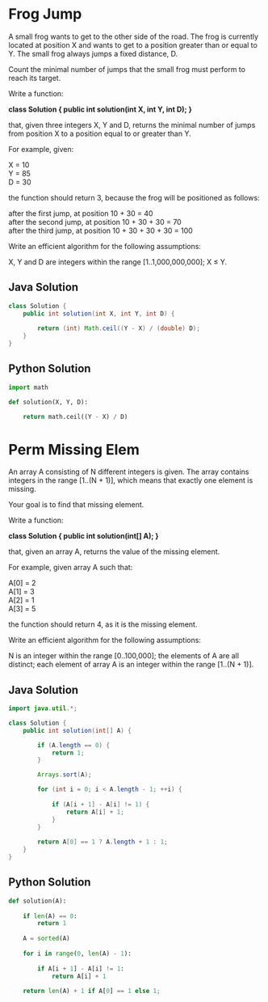 # Frog Jump

A small frog wants to get to the other side of the road. The frog is currently located at position X and wants to get to a position greater than or equal to Y. The small frog always jumps a fixed distance, D.

Count the minimal number of jumps that the small frog must perform to reach its target.

Write a function:

__class Solution { public int solution(int X, int Y, int D); }__

that, given three integers X, Y and D, returns the minimal number of jumps from position X to a position equal to or greater than Y.

For example, given:  

  X = 10  
  Y = 85  
  D = 30  
  
the function should return 3, because the frog will be positioned as follows:

after the first jump, at position 10 + 30 = 40  
after the second jump, at position 10 + 30 + 30 = 70  
after the third jump, at position 10 + 30 + 30 + 30 = 100  

Write an efficient algorithm for the following assumptions:

X, Y and D are integers within the range [1..1,000,000,000];
X ≤ Y.

## Java Solution

```java
class Solution {
    public int solution(int X, int Y, int D) {
        
        return (int) Math.ceil((Y - X) / (double) D);
    }
}
```

## Python Solution

```python
import math

def solution(X, Y, D):
    
    return math.ceil((Y - X) / D)
```

# Perm Missing Elem

An array A consisting of N different integers is given. The array contains integers in the range [1..(N + 1)], which means that exactly one element is missing.

Your goal is to find that missing element.

Write a function:

__class Solution { public int solution(int[] A); }__

that, given an array A, returns the value of the missing element.

For example, given array A such that:

  A[0] = 2  
  A[1] = 3  
  A[2] = 1  
  A[3] = 5  
  
the function should return 4, as it is the missing element.

Write an efficient algorithm for the following assumptions:

N is an integer within the range [0..100,000];
the elements of A are all distinct;
each element of array A is an integer within the range [1..(N + 1)].

## Java Solution

```java
import java.util.*;

class Solution {
    public int solution(int[] A) {

        if (A.length == 0) {
            return 1;
        }

        Arrays.sort(A);

        for (int i = 0; i < A.length - 1; ++i) {
            
            if (A[i + 1] - A[i] != 1) {
                return A[i] + 1;
            }
        }
        
        return A[0] == 1 ? A.length + 1 : 1;
    }
}
```

## Python Solution

```python
def solution(A):
    
    if len(A) == 0:
        return 1
        
    A = sorted(A)
        
    for i in range(0, len(A) - 1):    
        
        if A[i + 1] - A[i] != 1:
            return A[i] + 1
        
    return len(A) + 1 if A[0] == 1 else 1; 
```